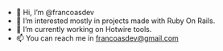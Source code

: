 - 👋 Hi, I’m @francoasdev
- 👀 I’m interested mostly in projects made with Ruby On Rails.
- 🌱 I’m currently working on Hotwire tools.
- 📫 You can reach me in francoasdev@gmail.com

<!---
francoasdev/francoasdev is a ✨ special ✨ repository because its `README.md` (this file) appears on your GitHub profile.
You can click the Preview link to take a look at your changes.
--->
